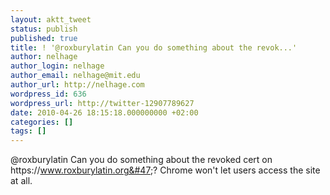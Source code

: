 ```yaml
---
layout: aktt_tweet
status: publish
published: true
title: ! '@roxburylatin Can you do something about the revok...'
author: nelhage
author_login: nelhage
author_email: nelhage@mit.edu
author_url: http://nelhage.com
wordpress_id: 636
wordpress_url: http://twitter-12907789627
date: 2010-04-26 18:15:18.000000000 +02:00
categories: []
tags: []
---
```

@roxburylatin Can you do something about the revoked cert on https:&#47;&#47;www.roxburylatin.org&#47;? Chrome won't let users access the site at all.
